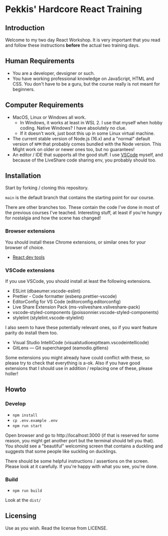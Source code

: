 # Pekkis' Hardcore React Training

## Introduction

Welcome to my two day React Workshop. It is very important
that you read and follow these instructions **before** the actual two training
days.

## Human Requirements

- You are a developer, devsigner or such.
- You have working professional knowledge on JavaScript, HTML and CSS.
  You don't have to be a guru, but the course really is not meant for
  beginners.

## Computer Requirements

- MacOS, Linux or Windows all work.
  - In Windows, it works at least in WSL 2. I use that myself when hobby coding.
    Native Windows? I have absolutely no clue.
  - If it doesn't work, just boot this up in some Linux virtual machine.
- The current stable version of Node.js (16.x) and a "normal" default version of `NPM` that probably comes bundled with the Node version. This Might work on older
  or newer ones too, but no guarantees!
- An editor / IDE that supports all the good stuff. I use [VSCode](https://code.visualstudio.com/) myself, and because of the LiveShare code sharing env, you probably should too.

## Installation

Start by forking / cloning this repository.

`main` is the default branch that contains the starting point for
our course.

There are other branches too. These contain the code I've done
in most of the previous courses I've teached. Interesting stuff, at least if you're
hungry for nostalgia and how the scene has changed!

### Browser extensions

You should install these Chrome extensions, or similar ones for your browser of choice.

- [React dev tools](https://chrome.google.com/webstore/detail/react-developer-tools/fmkadmapgofadopljbjfkapdkoienihi)

### VSCode extensions

If you use VSCode, you should install at least the following extensions.

- ESLint (dbaeumer.vscode-eslint)
- Prettier - Code formatter (esbenp.prettier-vscode)
- EditorConfig for VS Code (editorconfig.editorconfig)
- Live Share Extension Pack (ms-vsliveshare.vsliveshare-pack)
- vscode-styled-components (jpoissonnier.vscode-styled-components)
- stylelint (stylelint.vscode-stylelint)

I also seem to have these potentially relevant ones, so if you want feature
parity do install them too.

- Visual Studio IntelliCode (visualstudioexptteam.vscodeintellicode)
- GitLens — Git supercharged (eamodio.gitlens)

Some extensions you might already have could conflict with these, so please
try to check that everything is a-ok. Also if you have good extensions that
I should use in addition / replacing one of these, please holler!

## Howto

### Develop

- `npm install`
- `cp .env.example .env`
- `npm run start`

Open browser and go to http://localhost:3000 (if that is reserved for some reason, you might get another port but the terminal should tell you that). You should see a "beautiful" welcoming
screen that contains a duckling and suggests that some people like suckling on ducklings.

There should be some helpful instructions / assertions on the screen. Please look at it carefully. If you're happy with what you see, you're done.

### Build

- `npm run build`

Look at the `dist/`

## Licensing

Use as you wish. Read the license from LICENSE.

